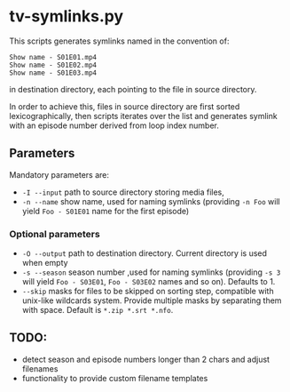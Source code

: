 # tv-symlinks.py
This scripts generates symlinks named in the convention of:
```
Show name - S01E01.mp4
Show name - S01E02.mp4
Show name - S01E03.mp4
```
in destination directory, each pointing to the file in source directory.

In order to achieve this, files in source directory are first sorted lexicographically, then scripts iterates over the list and generates symlink with an episode number derived from loop index number.

## Parameters
Mandatory parameters are:
- `-I --input` path to source directory storing media files,
- `-n --name` show name, used for naming symlinks (providing `-n Foo` will yield `Foo - S01E01` name for the first episode)

### Optional parameters
- `-O --output` path to destination directory. Current directory is used when empty
- `-s --season` season number ,used for naming symlinks (providing `-s 3` will yield `Foo - S03E01`, `Foo - S03E02` names and so on). Defaults to 1.
- `--skip` masks for files to be skipped on sorting step, compatible with unix-like wildcards system. Provide multiple masks by separating them with space. Default is `*.zip *.srt *.nfo`.

## TODO:
- detect season and episode numbers longer than 2 chars and adjust filenames
- functionality to provide custom filename templates